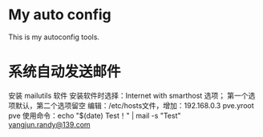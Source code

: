 # My auto config
This is my autoconfig tools.

# 系统自动发送邮件
安装 mailutils 软件
安装软件时选择：Internet with smarthost 选项；
第一个选项默认，第二个选项留空
编辑：/etc/hosts文件，增加：192.168.0.3 pve.yroot pve
使用命令：echo "$(date) Test！" | mail -s "Test" yangjun.randy@139.com